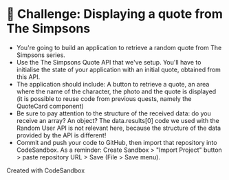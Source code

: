 # 💪 Challenge: Displaying a quote from The Simpsons
- You're going to build an application to retrieve a random quote from The Simpsons series.
- Use the The Simpsons Quote API that we've setup. You'll have to initialise the state of your application with an initial quote, obtained from this API.
- The application should include: A button to retrieve a quote, an area where the name of the character, the photo and the quote is displayed (it is possible to reuse code from previous quests, namely the QuoteCard component)
- Be sure to pay attention to the structure of the received data: do you receive an array? An object? The data.results[0] code we used with the Random User API is not relevant here, because the structure of the data provided by the API is different!
- Commit and push your code to GitHub, then import that repository into CodeSandbox. As a reminder: Create Sandbox > "Import Project" button > paste repository URL > Save (File > Save menu).


Created with CodeSandbox
